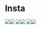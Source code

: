# Insta

![](SignIn.PNG)![](SignUp.PNG)
![](SignInLoader.PNG)![](Home.PNG)
![](ImageUploading.PNG)![](ImageUploadingLoader.PNG)


